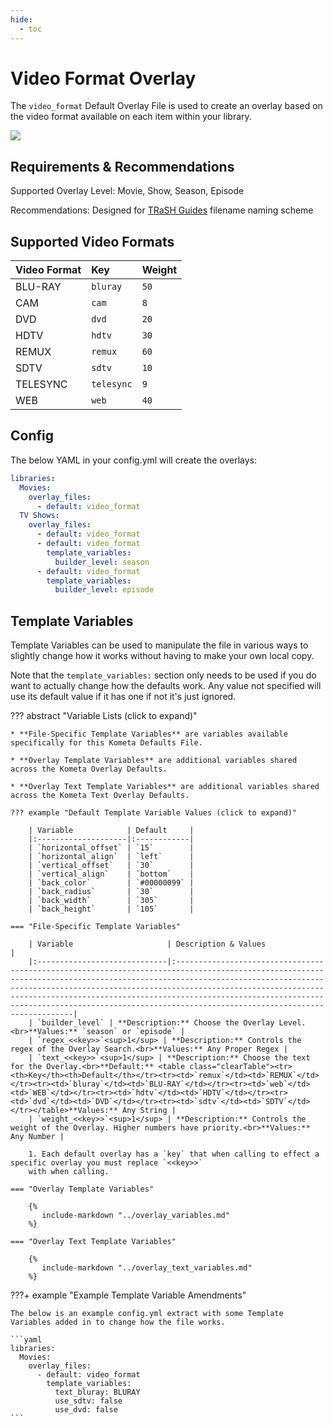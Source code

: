 ```yaml
---
hide:
  - toc
---
```

# Video Format Overlay

The `video_format` Default Overlay File is used to create an overlay based on the video format available on each item
within your library.

![](images/video_format.png)

## Requirements & Recommendations

Supported Overlay Level: Movie, Show, Season, Episode

Recommendations: Designed for [TRaSH Guides](https://trash-guides.info/) filename naming scheme

## Supported Video Formats

| Video Format | Key        | Weight |
| :----------- | :--------- | :----- |
| BLU-RAY      | `bluray`   | `50`   |
| CAM          | `cam`      | `8`    |
| DVD          | `dvd`      | `20`   |
| HDTV         | `hdtv`     | `30`   |
| REMUX        | `remux`    | `60`   |
| SDTV         | `sdtv`     | `10`   |
| TELESYNC     | `telesync` | `9`    |
| WEB          | `web`      | `40`   |

## Config

The below YAML in your config.yml will create the overlays:

```yaml
libraries:
  Movies:
    overlay_files:
      - default: video_format
  TV Shows:
    overlay_files:
      - default: video_format
      - default: video_format
        template_variables:
          builder_level: season
      - default: video_format
        template_variables:
          builder_level: episode
```

## Template Variables

Template Variables can be used to manipulate the file in various ways to slightly change how it works without having to 
make your own local copy.

Note that the `template_variables:` section only needs to be used if you do want to actually change how the defaults 
work. Any value not specified will use its default value if it has one if not it's just ignored.

??? abstract "Variable Lists (click to expand)"

    * **File-Specific Template Variables** are variables available specifically for this Kometa Defaults File.

    * **Overlay Template Variables** are additional variables shared across the Kometa Overlay Defaults.

    * **Overlay Text Template Variables** are additional variables shared across the Kometa Text Overlay Defaults.

    ??? example "Default Template Variable Values (click to expand)"

        | Variable            | Default     |
        |:--------------------|:------------|
        | `horizontal_offset` | `15`        |
        | `horizontal_align`  | `left`      |
        | `vertical_offset`   | `30`        |
        | `vertical_align`    | `bottom`    |
        | `back_color`        | `#00000099` |
        | `back_radius`       | `30`        |
        | `back_width`        | `305`       |
        | `back_height`       | `105`       |
        
    === "File-Specific Template Variables"

        | Variable                     | Description & Values                                                                                                                                                                                                                                                                                                                                                                                         |
        |:-----------------------------|:-------------------------------------------------------------------------------------------------------------------------------------------------------------------------------------------------------------------------------------------------------------------------------------------------------------------------------------------------------------------------------------------------------------|
        | `builder_level` | **Description:** Choose the Overlay Level.<br>**Values:** `season` or `episode` |
        | `regex_<<key>>`<sup>1</sup> | **Description:** Controls the regex of the Overlay Search.<br>**Values:** Any Proper Regex |
        | `text_<<key>>`<sup>1</sup> | **Description:** Choose the text for the Overlay.<br>**Default:** <table class="clearTable"><tr><th>Key</th><th>Default</th></tr><tr><td>`remux`</td><td>`REMUX`</td></tr><tr><td>`bluray`</td><td>`BLU-RAY`</td></tr><tr><td>`web`</td><td>`WEB`</td></tr><tr><td>`hdtv`</td><td>`HDTV`</td></tr><tr><td>`dvd`</td><td>`DVD`</td></tr><tr><td>`sdtv`</td><td>`SDTV`</td></tr></table>**Values:** Any String |
        | `weight_<<key>>`<sup>1</sup> | **Description:** Controls the weight of the Overlay. Higher numbers have priority.<br>**Values:** Any Number |

        1. Each default overlay has a `key` that when calling to effect a specific overlay you must replace `<<key>>` 
        with when calling.

    === "Overlay Template Variables"

        {%
           include-markdown "../overlay_variables.md"
        %}

    === "Overlay Text Template Variables"

        {%
           include-markdown "../overlay_text_variables.md"
        %}
    
???+ example "Example Template Variable Amendments"

    The below is an example config.yml extract with some Template Variables added in to change how the file works.
    
    ```yaml
    libraries:
      Movies:
        overlay_files:
          - default: video_format
            template_variables:
              text_bluray: BLURAY
              use_sdtv: false
              use_dvd: false
    ```
